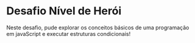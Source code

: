 <h1> Desafio Nível de Herói </h1>
Neste desafio, pude explorar os conceitos básicos de uma programação em javaScript e executar estruturas condicionais!
